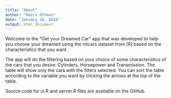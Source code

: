 ```yaml
---
title: "About"
author: "Nazri Othman"
date: "January 28, 2016"
output: html_document
---
```



Welcome to the "Get your Dreamed Car" app that was developed to help you choose your dreamed using the mtcars dataset from [R] based on the characteristics that you want .

The app will do the filtering based on your choice of some characteristics of the cars that you desire: Cylinders, Horsepower and Transmission. The table will show only the cars with the filters selected. You can sort the table according to the variable you want by clicking the arrows at the top of the table.

Source code for ui.R and server.R files are available on the GitHub.
